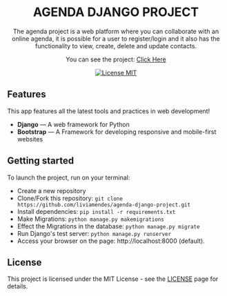 <h1 align="center">
<br>
AGENDA DJANGO PROJECT
</h1>

<p align="center">The agenda project is a web platform where you can collaborate with an online agenda, it is possible for a user to register/login and it also has the functionality to view, create, delete and update contacts.</p>
<p align="center"> You can see the project: <a href="https://agendadjango-liviaproject.herokuapp.com/"> Click Here </a></p> 

<p align="center">
  <a href="https://github.com/liviamendes/agenda-django-project/blob/main/LICENSE">
    <img src="https://img.shields.io/badge/License-MIT-blue.svg" alt="License MIT">
  </a>
</p>

## Features
[//]: # (Add the features of your project here:)
This app features all the latest tools and practices in web development!

- **Django** — A web framework for Python
- **Bootstrap** — A Framework for developing responsive and mobile-first websites

## Getting started

To launch the project, run on your terminal:

- Create a new repository
- Clone/Fork this repository: `git clone https://github.com/liviamendes/agenda-django-project.git`
-  Install dependencies: `pip install -r requirements.txt` 
- Make Migrations: `python manage.py makemigrations`  
- Effect the Migrations in the database: `python manage.py migrate`  
- Run Django's test server: `python manage.py runserver` 
- Access your browser on the page: http://localhost:8000 (default). 


## License

This project is licensed under the MIT License - see the [LICENSE](https://github.com/liviamendes/agenda-django-project/blob/main/LICENSE) page for details.
